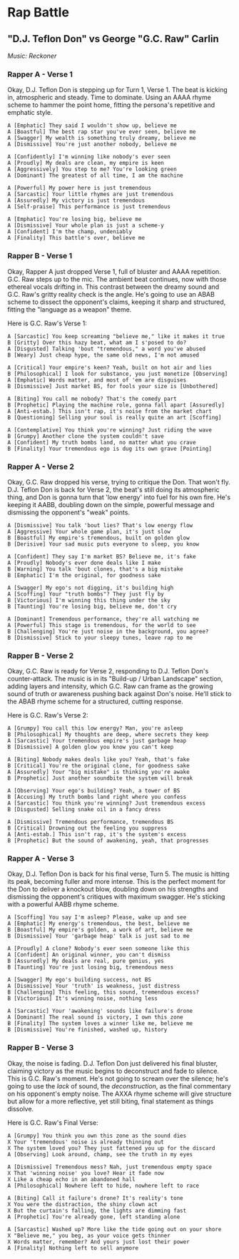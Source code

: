 # Rap Battle

## "D.J. Teflon Don" vs George "G.C. Raw" Carlin

*Music: Reckoner*

### Rapper A - Verse 1

Okay, D.J. Teflon Don is stepping up for Turn 1, Verse 1. The beat is kicking in, atmospheric and steady. Time to dominate. Using an AAAA rhyme scheme to hammer the point home, fitting the persona's repetitive and emphatic style.

```
A [Emphatic] They said I wouldn't show up, believe me
A [Boastful] The best rap star you've ever seen, believe me
A [Swagger] My wealth is something truly dreamy, believe me
A [Dismissive] You're just another nobody, believe me

A [Confidently] I'm winning like nobody's ever seen
A [Proudly] My deals are clean, my empire is keen
A [Aggressively] You step to me? You're looking green
A [Dominant] The greatest of all time, I am the machine

A [Powerful] My power here is just tremendous
A [Sarcastic] Your little rhymes are just tremendous
A [Assuredly] My victory is just tremendous
A [Self-praise] This performance is just tremendous

A [Emphatic] You're losing big, believe me
A [Dismissive] Your whole plan is just a scheme-y
A [Confident] I'm the champ, undeniably
A [Finality] This battle's over, believe me
```

### Rapper B - Verse 1

Okay, Rapper A just dropped Verse 1, full of bluster and AAAA repetition. G.C. Raw steps up to the mic. The ambient beat continues, now with those ethereal vocals drifting in. This contrast between the dreamy sound and G.C. Raw's gritty reality check is the angle. He's going to use an ABAB scheme to dissect the opponent's claims, keeping it sharp and structured, fitting the "language as a weapon" theme.

Here is G.C. Raw's Verse 1:

```
A [Sarcastic] You keep screaming "believe me," like it makes it true
B [Gritty] Over this hazy beat, what am I s'posed to do?
A [Disgusted] Talking 'bout "tremendous," a word you've abused
B [Weary] Just cheap hype, the same old news, I'm not amused

A [Critical] Your empire's keen? Yeah, built on hot air and lies
B [Philosophical] I look for substance, you just monetize [Observing]
A [Emphatic] Words matter, and most of 'em are disguises
B [Dismissive] Just market BS, for fools your size is [Unbothered]

A [Biting] You call me nobody? That's the comedy part
B [Prophetic] Playing the machine role, gonna fall apart [Assuredly]
A [Anti-estab.] This isn't rap, it's noise from the market chart
B [Questioning] Selling your soul is really quite an art [Scoffing]

A [Contemplative] You think you're winning? Just riding the wave
B [Grumpy] Another clone the system couldn't save
A [Confident] My truth bombs land, no matter what you crave
B [Finality] Your tremendous ego is dug its own grave [Pointing]
```

### Rapper A - Verse 2

Okay, G.C. Raw dropped his verse, trying to critique the Don. That won't fly. D.J. Teflon Don is back for Verse 2, the beat's still doing its atmospheric thing, and Don is gonna turn that 'low energy' into fuel for his own fire. He's keeping it AABB, doubling down on the simple, powerful message and dismissing the opponent's "weak" points.

```
A [Dismissive] You talk 'bout lies? That's low energy flow
A [Aggressive] Your whole game plan, it's just slow
B [Boastful] My empire's tremendous, built on golden glow
B [Derisive] Your sad music puts everyone to sleep, you know

A [Confident] They say I'm market BS? Believe me, it's fake
A [Proudly] Nobody's ever done deals like I make
B [Warning] You talk 'bout clones, that's a big mistake
B [Emphatic] I'm the original, for goodness sake

A [Swagger] My ego's not digging, it's building high
A [Scoffing] Your "truth bombs"? They just fly by
B [Victorious] I'm winning this thing under the sky
B [Taunting] You're losing big, believe me, don't cry

A [Dominant] Tremendous performance, they're all watching me
A [Powerful] This stage is tremendous, for the world to see
B [Challenging] You're just noise in the background, you agree?
B [Dismissive] Stick to your sleepy tunes, leave rap to me
```

### Rapper B - Verse 2

Okay, G.C. Raw is ready for Verse 2, responding to D.J. Teflon Don's counter-attack. The music is in its "Build-up / Urban Landscape" section, adding layers and intensity, which G.C. Raw can frame as the growing sound of truth or awareness pushing back against Don's noise. He'll stick to the ABAB rhyme scheme for a structured, cutting response.

Here is G.C. Raw's Verse 2:

```
A [Grumpy] You call this low energy? Man, you're asleep
B [Philosophical] My thoughts are deep, where secrets they keep
A [Sarcastic] Your tremendous empire's just garbage heap
B [Dismissive] A golden glow you know you can't keep

A [Biting] Nobody makes deals like you? Yeah, that's fake
B [Critical] You're the original clone, for goodness sake
A [Assuredly] Your "big mistake" is thinking you're awake
B [Prophetic] Just another soundbite the system will break

A [Observing] Your ego's building? Yeah, a tower of BS
B [Accusing] My truth bombs land right where you confess
A [Sarcastic] You think you're winning? Just tremendous excess
B [Disgusted] Selling snake oil in a fancy dress

A [Dismissive] Tremendous performance, tremendous BS
B [Critical] Drowning out the feeling you suppress
A [Anti-estab.] This isn't rap, it's the system's excess
B [Prophetic] But the sound of awakening, yeah, that progresses
```

### Rapper A - Verse 3

Okay, D.J. Teflon Don is back for his final verse, Turn 5. The music is hitting its peak, becoming fuller and more intense. This is the perfect moment for the Don to deliver a knockout blow, doubling down on his strengths and dismissing the opponent's critiques with maximum swagger. He's sticking with a powerful AABB rhyme scheme.

```
A [Scoffing] You say I'm asleep? Please, wake up and see
A [Emphatic] My energy's tremendous, the best, believe me
B [Boastful] My empire's golden, a work of art, believe me
B [Dismissive] Your 'garbage heap' talk is just sad to me

A [Proudly] A clone? Nobody's ever seen someone like this
A [Confident] An original winner, you can't dismiss
B [Assuredly] My deals are real, pure genius, yes
B [Taunting] You're just losing big, tremendous mess

A [Swagger] My ego's building success, not BS
A [Dismissive] Your 'truth' is weakness, just distress
B [Challenging] This feeling, this sound, tremendous excess?
B [Victorious] It's winning noise, nothing less

A [Sarcastic] Your 'awakening' sounds like failure's drone
A [Dominant] The real sound is victory, I own this zone
B [Finality] The system loves a winner like me, believe me
B [Dismissive] You're finished, washed up, history
```

### Rapper B - Verse 3

Okay, the noise is fading. D.J. Teflon Don just delivered his final bluster, claiming victory as the music begins to deconstruct and fade to silence. This is G.C. Raw's moment. He's not going to scream over the silence; he's going to use the *lack* of sound, the *deconstruction*, as the final commentary on his opponent's empty noise. The AXXA rhyme scheme will give structure but allow for a more reflective, yet still biting, final statement as things dissolve.

Here is G.C. Raw's Final Verse:

```
A [Grumpy] You think you own this zone as the sound dies
X Your 'tremendous' noise is already thinning out
X The system loved you? They just fattened you up for the discard
A [Observing] Look around, champ, see the truth in my eyes

A [Dismissive] Tremendous mess? Nah, just tremendous empty space
X That 'winning noise' you love? Hear it fade now
X Like a cheap echo in an abandoned hall
A [Philosophical] Nowhere left to hide, nowhere left to race

A [Biting] Call it failure's drone? It's reality's tone
X You were the distraction, the shiny clown act
X But the curtain's falling, the lights are dimming fast
A [Prophetic] You're already gone, left standing alone

A [Sarcastic] Washed up? More like the tide going out on your shore
X "Believe me," you beg, as your voice gets thinner
X Words matter, remember? And yours just lost their power
A [Finality] Nothing left to sell anymore
```

